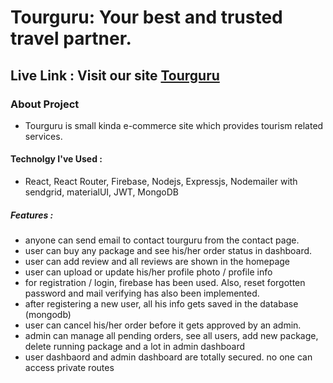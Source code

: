 # Tourguru: Your best and trusted travel partner.

## Live Link : Visit our site [Tourguru](https://tourguru.netlify.app)

### About Project

- Tourguru is small kinda e-commerce site which provides tourism related services.

#### Technolgy I've Used :

- React, React Router, Firebase, Nodejs, Expressjs, Nodemailer with sendgrid, materialUI, JWT, MongoDB

##### Features :

- anyone can send email to contact tourguru from the contact page.
- user can buy any package and see his/her order status in dashboard.
- user can add review and all reviews are shown in the homepage
- user can upload or update his/her profile photo / profile info
- for registration / login, firebase has been used. Also, reset forgotten password and mail verifying has also been implemented.
- after registering a new user, all his info gets saved in the database (mongodb)
- user can cancel his/her order before it gets approved by an admin.
- admin can manage all pending orders, see all users, add new package, delete running package and a lot in admin dashboard
- user dashbaord and admin dashboard are totally secured. no one can access private routes
